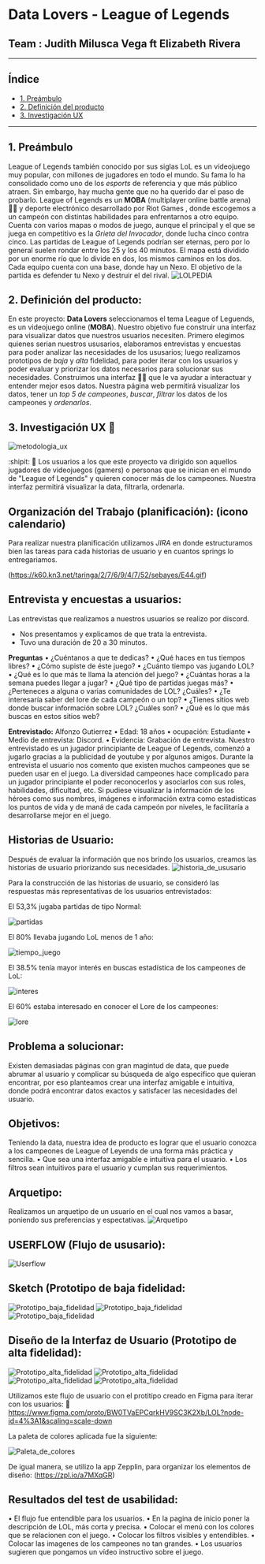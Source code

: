 # **Data Lovers - League of Legends**
## Team : Judith Milusca Vega ft Elizabeth Rivera 
___
## Índice
* [1. Preámbulo](#1-preámbulo)
* [2. Definición del producto](#2-definición-del-producto)
* [3. Investigación UX](#3-investigación-ux)

***
## 1. Preámbulo
League of Legends también conocido por sus siglas LoL es un videojuego muy popular, con millones de jugadores en todo el mundo. Su fama lo ha consolidado como uno de los _esports_ de referencia y que más público atraen. Sin embargo, hay mucha gente que no ha querido dar el paso de probarlo. 
League of Legends es un **MOBA** (multiplayer online battle arena) :woman_technologist: y deporte electrónico desarrollado por Riot Games , donde escogemos a un campeón con distintas habilidades para enfrentarnos a otro equipo. Cuenta con varios mapas o modos de juego, aunque el principal y el que se juega en competitivo es la _Grieta del Invocador_, donde lucha cinco contra cinco.
Las partidas de League of Legends podrían ser eternas, pero por lo general suelen rondar entre los 25 y los 40 minutos. El mapa está dividido por un enorme río que lo divide en dos, los mismos caminos en los dos. Cada equipo cuenta con una base, donde hay un Nexo. El objetivo de la partida es defender tu Nexo y destruir el del rival.
![LOLPEDIA](https://www.viaxesports.com/wp-content/uploads/2019/06/asds.jpg)

## 2. Definición del producto:
En este proyecto: **Data Lovers** seleccionamos el tema League of Leguends, es un videojuego online (**MOBA**). Nuestro objetivo fue construir una interfaz para visualizar datos que nuestros usuarios necesiten. 
Primero elegimos quienes serian nuestros ususarios, elaboramos entrevistas y encuestas para poder analizar las necesidades de los ususarios; luego realizamos prototipos de _baja_ y _alta_ fidelidad, para poder iterar con los usuarios y poder evaluar y priorizar los datos necesarios para solucionar sus necesidades. Construimos una interfaz :woman_technologist: que le va ayudar a interactuar y entender mejor esos datos. Nuestra página web permitirá visualizar los datos, tener un _top 5 de campeones_, _buscar_, _filtrar_ los datos de los campeones y _ordenarlos_.

## 3. Investigación UX :pencil:
![metodologia_ux](img_readme/metodologia_ux.png)

:shipit: :mag_right: Los usuarios a los que este proyecto va dirigido son aquellos jugadores de videojuegos (gamers) o personas que se inician en el mundo de "League of Legends" y quieren conocer más de los campeones. Nuestra interfaz permitirá visualizar la data, filtrarla, ordenarla.

## Organización del Trabajo (planificación): (icono calendario)
 Para realizar nuestra planificación utilizamos _JIRA_  en donde estructuramos bien las tareas para cada historias de usuario y en cuantos springs lo entregariamos.

 (https://k60.kn3.net/taringa/2/7/6/9/4/7/52/sebayes/E44.gif)

## Entrevista y encuestas a usuarios:
Las entrevistas que realizamos a nuestros usuarios se realizo por discord.
 - Nos presentamos y explicamos de que trata la entrevista.
 - Tuvo una duración de 20 a 30 minutos.

**Preguntas** 
•	¿Cuéntanos a que te dedicas?
•	¿Qué haces en tus tiempos libres?
•	¿Cómo supiste de éste juego? 
•	¿Cuánto tiempo vas jugando LOL?
•	¿Qué es lo que más te llama la atención del juego?
•	¿Cuántas horas a la semana puedes llegar a jugar?
•	¿Qué tipo de partidas juegas más?
•	¿Perteneces a alguna o varias comunidades de LOL? ¿Cuáles? 
•	¿Te interesaría saber del lore de cada campeón o un top?
•	¿Tienes sitios web donde buscar información sobre LOL? ¿Cuáles son?
•	¿Qué es lo que más buscas en estos sitios web?

**Entrevistado:** Alfonzo Gutierrez
•	Edad: 18 años
•	ocupación: Estudiante
•	Medio de entrevista: Discord.
•	Evidencia: Grabación de entrevista.
Nuestro entrevistado es un jugador principiante de League of Legends, comenzó a jugarlo gracias a la publicidad de youtube y por algunos amigos. Durante la entrevista el usuario nos comento que existen muchos campeones que se pueden usar en el juego. La diversidad campeones hace complicado para un jugador principiante el poder reconocerlos y asociarlos con sus roles, habilidades, dificultad, etc. Si pudiese visualizar la información de los héroes como sus nombres, imágenes e información extra como estadisticas los puntos de vida y de maná de cada campeón por niveles, le facilitaría a desarrollarse mejor en el juego.

## Historias de Usuario:
Después de evaluar la información que nos brindo los usuarios, creamos las historias de usuario priorizando sus necesidades.
![historia_de_ususario](img_readme/historia_de_ususario.png)

Para la construcción de las historias de usuario, se consideró las respuestas más representativas de los usuarios entrevistados: 

El 53,3% jugaba partidas de tipo Normal:

![partidas](img_readme/partidas.png)

El 80% llevaba jugando LoL menos de 1 año:

![tiempo_juego](img_readme/tiempo_juego.png)

El 38.5% tenía mayor interés en buscas estadística de los campeones de LoL:

![interes](img_readme/interes.png)

El 60% estaba interesado en conocer el Lore de los campeones:

![lore](img_readme/lore.png)

## Problema a solucionar:
Existen demasiadas páginas con gran magintud de data, que puede abrumar al usuario y complicar su búsqueda de algo especifico que quieran encontrar, por eso planteamos crear una interfaz amigable e intuitiva, donde podrá encontrar datos exactos y satisfacer las necesidades del usuario.

## Objetivos:
Teniendo la data, nuestra idea de producto es lograr que el usuario conozca a los campeones de League of Leyends de una forma más práctica y sencilla.
•	Que sea una interfaz amigable e intuitiva para el usuario.
• Los filtros sean intuitivos para el usuario y cumplan sus requerimientos.

## Arquetipo:
Realizamos un arquetipo de un usuario en el cual nos vamos a basar, poniendo sus preferencias y espectativas.
![Arquetipo](img_readme/Arquetipo.png)


## USERFLOW (Flujo de ususario):
![Userflow](img_readme/Userflow.png)

## **Sketch** (Prototipo de baja fidelidad:
![Prototipo_baja_fidelidad](img_readme/img_20200813_195939.jpg) 
![Prototipo_baja_fidelidad](img_readme/img_20200813_200104.jpg)
![Prototipo_baja_fidelidad](img_readme/img_20200813_200227.jpg)

## **Diseño de la Interfaz de Usuario** (Prototipo de alta fidelidad):

![Prototipo_alta_fidelidad](img_readme/protipoMobilModal.jpg)
![Prototipo_alta_fidelidad](img_readme/protipoMobiltop.jpg)
![Prototipo_alta_fidelidad](img_readme/prototipoMobil.jpg)
![Prototipo_alta_fidelidad](img_readme/prototipoMobilCampeones.jpg)

Utilizamos este flujo de usuario con el protitipo creado en Figma para iterar con los usuarios:
:iphone: https://www.figma.com/proto/BW0TVaEPCqrkHV9SC3K2Xb/LOL?node-id=4%3A1&scaling=scale-down

La paleta de colores aplicada fue la siguiente: 

![Paleta_de_colores](img_readme/paleta_de_colores_lol.jpg)

De igual manera, se utilizo la app Zepplin, para organizar los elementos de diseño: 
 (https://zpl.io/a7MXqGR)

## Resultados del test de usabilidad: 
• El flujo fue entendible para los usuarios.
• En la pagina de inicio poner la descripción de LOL, más corta y precisa.
• Colocar el menú con los colores que se relacionen con el juego.
• Colocar los filtros visibles y entendibles.
• Colocar las imagenes de los campeones no tan grandes. 
• Los usuarios sugieren que pongamos un vídeo instructivo sobre el juego.